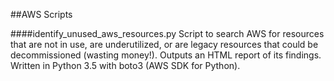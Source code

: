 ##AWS Scripts

####identify_unused_aws_resources.py
Script to search AWS for resources that are not in use, are underutilized, or are legacy resources that could be decommissioned (wasting money!). Outputs an HTML report
of its findings. Written in Python 3.5 with boto3 (AWS SDK for Python).